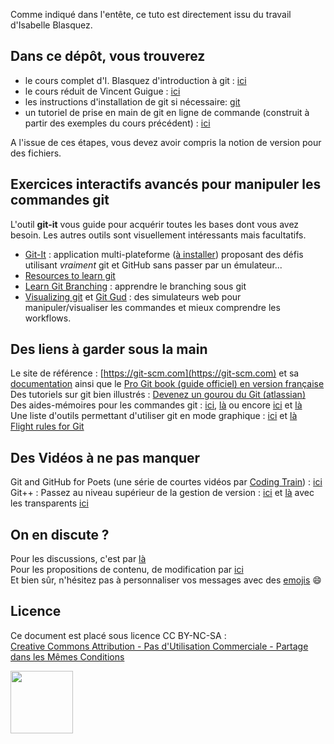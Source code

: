 Comme indiqué dans l'entête, ce tuto est directement issu du travail d'Isabelle Blasquez.

## Dans ce dépôt, vous trouverez  

* le cours complet d'I. Blasquez d'introduction à git : [ici](git_Introduction.pdf)
* le cours réduit de Vincent Guigue : [ici](git_vg.pdf) 
* les instructions d'installation de git si nécessaire: [git](https://git-scm.com)
* un tutoriel de prise en main de git en ligne de commande (construit à partir des exemples du cours précédent) : [ici](git/git_premierspas.md) 

A l'issue de ces étapes, vous devez avoir compris la notion de version pour des fichiers.

## Exercices interactifs avancés pour manipuler les commandes git

L'outil **git-it** vous guide pour acquérir toutes les bases dont vous avez besoin. Les autres outils sont visuellement intéressants mais facultatifs.

* [Git-It](https://github.com/jlord/git-it-electron) : application multi-plateforme ([à installer](https://github.com/jlord/git-it-electron/releases/latest)) proposant des défis utilisant *vraiment* git et GitHub sans passer par un émulateur...
* [Resources to learn git](https://try.github.io)
* [Learn Git Branching](http://learngitbranching.js.org/) : apprendre le branching sous git
* [Visualizing git](http://git-school.github.io/visualizing-git) et [Git Gud](https://nic-hartley.github.io/git-gud) : des simulateurs web pour manipuler/visualiser les commandes et mieux comprendre les workflows.


## Des liens à garder sous la main

Le site de référence : [https://git-scm.com](https://git-scm.com) et sa [documentation]((https://git-scm.com/doc)) ainsi que le [Pro Git book (guide officiel) en version française](https://git-scm.com/book/fr/v2)  
Des tutoriels sur git bien illustrés : [Devenez un gourou du Git (atlassian)](https://fr.atlassian.com/git/tutorials/)  
Des aides-mémoires pour les commandes git : [ici](https://services.github.com/on-demand/downloads/github-git-cheat-sheet.pdf), [là](https://education.github.com/git-cheat-sheet-education.pdf) ou encore [ici](https://zeroturnaround.com/rebellabs/git-commands-and-best-practices-cheat-sheet/) et [là](https://www.git-tower.com/blog/git-cheat-sheet)  
Une liste d'outils permettant d'utiliser git en mode graphique : [ici](https://git-scm.com/downloads/guis) et [là](https://git.wiki.kernel.org/index.php/InterfacesFrontendsAndTools#Graphical_Interfaces)  
[Flight rules for Git](https://github.com/k88hudson/git-flight-rules)

## Des Vidéos à ne pas manquer
   
Git and GitHub for Poets (une série de courtes vidéos par [Coding Train](https://twitter.com/thecodingtrain)) : [ici](https://www.youtube.com/playlist?list=PLRqwX-V7Uu6ZF9C0YMKuns9sLDzK6zoiV)  
Git++ : Passez au niveau supérieur de la gestion de version : [ici](https://www.youtube.com/watch?v=m0_C2cfM9IM) et [là](https://www.youtube.com/watch?v=rt-9mPaYtKo) avec les transparents [ici](http://webadeo.github.io/git-simpler-better-faster-stronger/#1.0)


## On en discute ?
Pour les discussions, c'est par [là](https://github.com/iblasquez/tuto_git/issues)  
Pour les propositions de contenu, de modification par [ici](https://github.com/iblasquez/tuto_git/pulls)  
Et bien sûr, n'hésitez pas à personnaliser vos messages avec des [emojis](http://www.webpagefx.com/tools/emoji-cheat-sheet/) :smile:

## Licence

Ce document est placé sous licence CC BY-NC-SA :  
[Creative Commons
Attribution - Pas d'Utilisation Commerciale - Partage dans les Mêmes Conditions](https://creativecommons.org/licenses/by-nc-sa/4.0/)

<img src="https://licensebuttons.net/l/by-nc-sa/3.0/88x31.png" width="100">
